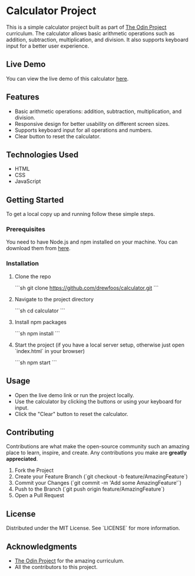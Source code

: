 # Calculator Project

This is a simple calculator project built as part of [The Odin Project](https://www.theodinproject.com/) curriculum. The calculator allows basic arithmetic operations such as addition, subtraction, multiplication, and division. It also supports keyboard input for a better user experience.

## Live Demo

You can view the live demo of this calculator [here](https://drewfoos.github.io/calculator).

## Features

- Basic arithmetic operations: addition, subtraction, multiplication, and division.
- Responsive design for better usability on different screen sizes.
- Supports keyboard input for all operations and numbers.
- Clear button to reset the calculator.

## Technologies Used

- HTML
- CSS
- JavaScript

## Getting Started

To get a local copy up and running follow these simple steps.

### Prerequisites

You need to have Node.js and npm installed on your machine. You can download them from [here](https://nodejs.org/).

### Installation

1. Clone the repo

   \`\`\`sh
   git clone https://github.com/drewfoos/calculator.git
   \`\`\`

2. Navigate to the project directory

   \`\`\`sh
   cd calculator
   \`\`\`

3. Install npm packages

   \`\`\`sh
   npm install
   \`\`\`

4. Start the project (if you have a local server setup, otherwise just open \`index.html\` in your browser)

   \`\`\`sh
   npm start
   \`\`\`

## Usage

- Open the live demo link or run the project locally.
- Use the calculator by clicking the buttons or using your keyboard for input.
- Click the "Clear" button to reset the calculator.

## Contributing

Contributions are what make the open-source community such an amazing place to learn, inspire, and create. Any contributions you make are **greatly appreciated**.

1. Fork the Project
2. Create your Feature Branch (\`git checkout -b feature/AmazingFeature\`)
3. Commit your Changes (\`git commit -m 'Add some AmazingFeature'\`)
4. Push to the Branch (\`git push origin feature/AmazingFeature\`)
5. Open a Pull Request

## License

Distributed under the MIT License. See \`LICENSE\` for more information.

## Acknowledgments

- [The Odin Project](https://www.theodinproject.com/) for the amazing curriculum.
- All the contributors to this project.
